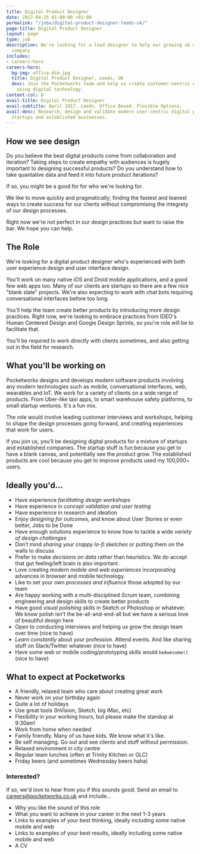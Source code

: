 ```yaml
---
title: Digital Product Designer
date: 2017-04-25 01:00:00 +01:00
permalink: "/jobs/digital-product-designer-leeds-uk/"
page-title: Digital Product Designer
layout: page
type: job
description: We're looking for a lead designer to help our growing uk mobile apps
  company
includes:
- careers-hero
careers-hero:
  bg-img: office-dim.jpg
  title: Digital Product Designer, Leeds, UK
  desc: Join the Pocketworks team and help us create customer-centric experiences
    using digital technology.
content-col: 8
avail-title: Digital Product Designer
avail-subtitle: April 2017. Leeds. Office Based. Flexible Options.
avail-desc: Research, design and validate modern user-centric digital products for
  startups and established businesses.
---
```


## How we see design

Do you believe the best digital products come from collaboration and iteration? Taking steps to create empathy with audiences is hugely important to designing successful products? Do you understand how to take quantative data and feed it into future product iterations?

If so, you might be a good for for who we're looking for.

We like to move quickly and pragmatically; finding the fastest and leanest ways to create success for our clients without compromising the integrety of our design processes.

Right now we're not perfect in our design practices but want to raise the bar. We hope you can help.

## The Role

We're looking for a digital product designer who's experienced with both user experience design and user interface design.

You'll work on many native iOS and Droid mobile applications, and a good few web apps too. Many of our clients are startups so there are a few nice "blank slate" projects. We're also expecting to work with chat bots requiring conversational interfaces before too long.

You'll help the team create better products by introducing more design practices. Right now, we're looking to embrace practices from IDEO's Human Centered Design and Google Design Sprints, so you're role will be to facilitate that.

You'll be required to work directly with clients sometimes, and also getting out in the field for research.

## What you'll be working on

Pocketworks designs and develops modern software products involving any modern technologies such as mobile, conversational interfaces, web, wearables and IoT. We work for a variety of clients on a wide range of products. From Uber-like taxi apps, to smart warehouse safety platforms, to small startup ventures. It's a fun mix.

The role would involve leading customer interviews and workshops, helping to shape the design processes going forward, and creating experiences that work for users.

If you join us, you’ll be designing digital products for a mixture of startups and established companies. The startup stuff is fun because you get to have a blank canvas, and potentially see the product grow. The established products are cool because you get to improve products used my 100,000+ users.

## Ideally you'd...

* Have experience *facilitating design workshops*
* Have experience in *concept validation and user testing*
* Have experience in research and ideation
* Enjoy *designing for outcomes*, and know about User Stories or even better, Jobs to be Done
* Have enough solutions experience to know how to tackle a wide *variety of design challenges*
* Don’t mind *sharing your crappy lo-fi sketches* or putting them on the walls to discuss
* Prefer to make *decisions on data* rather than heuristics. We do accept that gut feeling/left brain is also important.
* Love creating *modern mobile and web experiences* incorporating advances in browser and mobile technology.
* Like to set your own *processes and influence* those adopted by our team
* Are happy working with a multi-disciplined *Scrum* team, combining engineering and design skills to create better products
* Have good *visual polishing skills* in Sketch or Photoshop or whatever. We know polish isn’t the be-all-and-end-all but we have a serious love of beautiful design here
* Open to conducting interviews and helping us grow the design team over time (nice to have)
* *Learn constantly* about your profession. Attend events. And like sharing stuff on Slack/Twitter whatever (nice to have)
* Have some web or mobile coding/prototyping skills would `beAwesome()` (nice to have)


## What to expect at Pocketworks

* A friendly, relaxed team who care about creating great work
* Never work on your birthday again
* Quite a lot of holidays
* Use great tools (InVision, Sketch, big iMac, etc)
* Flexibility in your working hours, but please make the standup at 9:30am!
* Work from home when needed
* Family friendly. Many of us have kids. We know what it's like.
* Be self managing. Go out and see clients and stuff without permission.
* Relaxed environment in city centre
* Regular team lunches (often at Trinity Kitchen or GLC)
* Friday beers (and sometimes Wednesday beers haha)


### Interested?

If so, we'd love to hear from you if this sounds good. Send an email to [careers@pocketworks.co.uk](mailto:careers@pocketworks.co.uk) and include...

* Why you like the sound of this role
* What you want to achieve in your career in the next 1-3 years
* Links to examples of your best thinking, ideally including some native mobile and web
* Links to examples of your best results, ideally including some native mobile and web
* A CV

